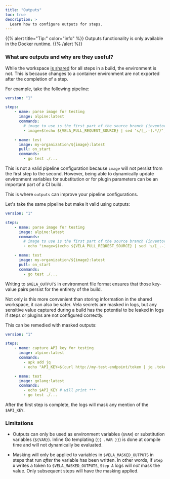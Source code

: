 ```yaml
---
title: "Outputs"
toc: true
description: >
  Learn how to configure outputs for steps.
---
```


{{% alert title="Tip:" color="info" %}}
Outputs functionality is only available in the Docker runtime.
{{% /alert %}}

### What are outputs and why are they useful?

While the workspace [is shared](/docs/usage/workspace) for all steps in a build, the environment is not. This is because changes to a container environment are not exported after the completion of a step.

For example, take the following pipeline:

```yaml
version: "1"

steps:
    - name: parse image for testing
      image: alpine:latest
      commands:
        # image to use is the first part of the source branch (inventory-updates -> my-organization/inventory:latest)
        - image=$(echo ${VELA_PULL_REQUEST_SOURCE} | sed 's/[_.-].*//')

    - name: test
      image: my-organization/${image}:latest
      pull: on_start
      commands:
        - go test ./...

```

This is not a valid pipeline configuration because `image` will not persist from the first step to the second. However, being able to dynamically update environment variables for substitution or for plugin parameters can be an important part of a CI build.

This is where `outputs` can improve your pipeline configurations.

Let's take the same pipeline but make it valid using outputs:

```yaml
version: "1"

steps:
    - name: parse image for testing
      image: alpine:latest
      commands:
        # image to use is the first part of the source branch (inventory-updates -> my-organization/inventory:latest)
        - echo "image=$(echo ${VELA_PULL_REQUEST_SOURCE} | sed 's/[_.-].*//')" > $VELA_OUTPUTS

    - name: test
      image: my-organization/${image}:latest
      pull: on_start
      commands:
        - go test ./...
```

Writing to `$VELA_OUTPUTS` in environment file format ensures that those key-value pairs persist for the entirety of the build. 

Not only is this more convenient than storing information in the shared workspace, it can also be safer. Vela secrets are masked in logs, but any sensitive value captured during a build has the potential to be leaked in logs if steps or plugins are not configured correctly.

This can be remedied with masked outputs:

```yaml
version: "1"

steps:
    - name: capture API key for testing
      image: alpine:latest
      commands:
        - apk add jq
        - echo "API_KEY=$(curl http://my-test-endpoint/token | jq .token)" > $VELA_MASKED_OUTPUTS

    - name: test
      image: golang:latest
      commands:
        - echo $API_KEY # will print ***
        - go test ./...
```

After the first step is complete, the logs will mask any mention of the `$API_KEY`. 

### Limitations

- Outputs can only be used as environment variables (`$VAR`) or substitution variables (`${VAR}`). Inline Go templating (`{{ .VAR }}`) is done at compile time and will not dynamically be evaluated.

- Masking will only be applied to variables in `$VELA_MASKED_OUTPUTS` in steps that run _after_ the variable has been written. In other words, if `Step A` writes a token to `$VELA_MASKED_OUTPUTS`, `Step A` logs will _not_ mask the value. Only subsequent steps will have the masking applied.